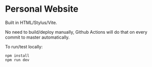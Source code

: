 # Personal Website

Built in HTML/Stylus/Vite.

No need to build/deploy manually, Github Actions will do that on every commit to master automatically.

To run/test locally:
```
npm install
npm run dev
```

